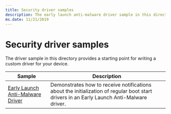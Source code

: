 ```yaml
---
title: Security driver samples
description: The early launch anti-malware driver sample in this directory provides a starting point for writing a custom driver for your device.
ms.date: 11/21/2019
---
```


# Security driver samples

The driver sample in this directory provides a starting point for writing a custom driver for your device.

| Sample | Description |
| --- | --- |
| [Early Launch Anti-Malware Driver](/samples/microsoft/windows-driver-samples/early-launch-anti-malware-driver) | Demonstrates how to receive notifications about the initialization of regular boot start drivers in an Early Launch Anti-Malware driver. |
